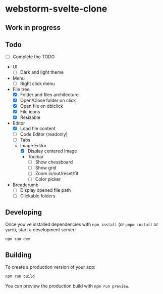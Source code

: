 # webstorm-svelte-clone

## Work in progress

## Todo

- [ ] Complete the TODO
- UI
  - [ ] Dark and light theme
- Menu
  - [ ] Right click menu
- File tree
  - [x] Folder and files architecture
  - [x] Open/Close folder on click
  - [x] Open file on dblclick
  - [x] File icons
  - [x] Resizable
- Editor
  - [x] Load file content
  - [ ] Code Editor (readonly)
  - [ ] Tabs
  - Image Editor
    - [x] Display centered Image
    - Toolbar
      - [ ] Show chessboard
      - [ ] Show grid
      - [ ] Zoom in/out/reset/fit
      - [ ] Color picker
- Breadcrumb
  - [ ] Display opened file path
  - [ ] Clickable folders

## Developing

Once you've installed dependencies with `npm install` (or `pnpm install` or `yarn`), start a development server:

```bash
npm run dev
```

## Building

To create a production version of your app:

```bash
npm run build
```

You can preview the production build with `npm run preview`.